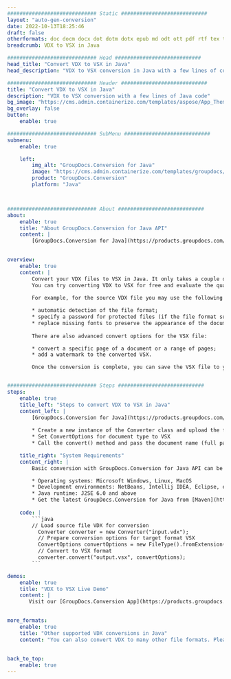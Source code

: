 ```yaml
---
############################# Static ############################
layout: "auto-gen-conversion"
date: 2022-10-13T18:25:46
draft: false
otherformats: doc docm docx dot dotm dotx epub md odt ott pdf rtf tex txt vdx vsdm vsdx vssm vssx vstm vstx vsx vtx xps
breadcrumb: VDX to VSX in Java

############################# Head ############################
head_title: "Convert VDX to VSX in Java"
head_description: "VDX to VSX conversion in Java with a few lines of code. Convert over 160 file formats using the GroupDocs document conversion API for Java"

############################# Header ############################
title: "Convert VDX to VSX in Java"
description: "VDX to VSX conversion with a few lines of Java code"
bg_image: "https://cms.admin.containerize.com/templates/aspose/App_Themes/V3/images/bg/header1.png"
bg_overlay: false
button:
    enable: true

############################# SubMenu ############################
submenu:
    enable: true

    left:
        img_alt: "GroupDocs.Conversion for Java"
        image: "https://cms.admin.containerize.com/templates/groupdocs/images/product-logos/90x90-noborder/groupdocs-conversion-java.png"
        product: "GroupDocs.Conversion"
        platform: "Java"



############################# About ############################
about:
    enable: true
    title: "About GroupDocs.Conversion for Java API"
    content: |
        [GroupDocs.Conversion for Java](https://products.groupdocs.com/conversion/java/) is an advanced file format conversion API for converting between popular image and document formats such as Microsoft Office, OpenDocument, PDF, HTML, email, CAD. and much more with just a few lines of code. The native API automatically detects the formats of the original documents and offers many options for customizing the converted documents. Along with the function of extracting information from a document, it also supports caching of the conversion results to the local disk by default. However, any type of cache storage can be supported by implementing the appropriate interfaces - Amazon S3, Dropbox, Google Drive, Windows Azure, Reddis, or any others.
    

overview:
    enable: true
    content: |
        Convert your VDX files to VSX in Java. It only takes a couple of lines of Java code on any platform of your choice, such as Windows, Linux, macOS.
        You can try converting VDX to VSX for free and evaluate the quality of the conversion results. Along with simple file conversion scripts, you can try more sophisticated options for loading the VDX source file and storing the VSX output. 
        
        For example, for the source VDX file you may use the following load options:

        * automatic detection of the file format;
        * specify a password for protected files (if the file format supports it);
        * replace missing fonts to preserve the appearance of the document.
        
        There are also advanced convert options for the VSX file:

        * convert a specific page of a document or a range of pages;
        * add a watermark to the converted VSX.

        Once the conversion is complete, you can save the VSX file to your local file path or to any third party storage such as FTP, Amazon S3, Google Drive, Dropbox etc. Please note - to convert VDX to VSX, you do not need to install any additional software, such as MS Office, Open Office, Adobe Acrobat Reader etc.


############################# Steps ############################
steps:
    enable: true
    title_left: "Steps to convert VDX to VSX in Java"
    content_left: |
        [GroupDocs.Conversion for Java](https://products.groupdocs.com/conversion/java/) allows developers to easily convert VDX file to VSX with a few lines of code.
        
        * Create a new instance of the Converter class and upload the file VDX with the full path
        * Set ConvertOptions for document type to VSX
        * Call the convert() method and pass the document name (full path) and format (VSX) as a parameter

    title_right: "System Requirements"
    content_right: |
        Basic conversion with GroupDocs.Conversion for Java API can be done with just a few lines of code. Our APIs are supported on all major platforms and operating systems. Before executing the code below, make sure you have the following prerequisites installed on your system.

        * Operating systems: Microsoft Windows, Linux, MacOS
        * Development environments: NetBeans, Intellij IDEA, Eclipse, etc.
        * Java runtime: J2SE 6.0 and above
        * Get the latest GroupDocs.Conversion for Java from [Maven](https://repository.groupdocs.com/webapp/#/artifacts/browse/tree/General/repo/com/groupdocs/groupdocs-conversion)
         
    code: |
        ```java    
        // Load source file VDX for conversion
          Converter converter = new Converter("input.vdx");
          // Prepare conversion options for target format VSX
          ConvertOptions convertOptions = new FileType().fromExtension("vsx").getConvertOptions();
          // Convert to VSX format
          converter.convert("output.vsx", convertOptions);
        ```

demos:
    enable: true
    title: "VDX to VSX Live Demo"
    content: |
       Visit our [GroupDocs.Conversion App](https://products.groupdocs.app/conversion/family) website and try VDX to VSX conversion now. The free demo has the following benefits
          

more_formats:
    enable: true
    title: "Other supported VDX conversions in Java"
    content: "You can also convert VDX to many other file formats. Please see the list below."
       
       
back_to_top:
    enable: true
---
```

